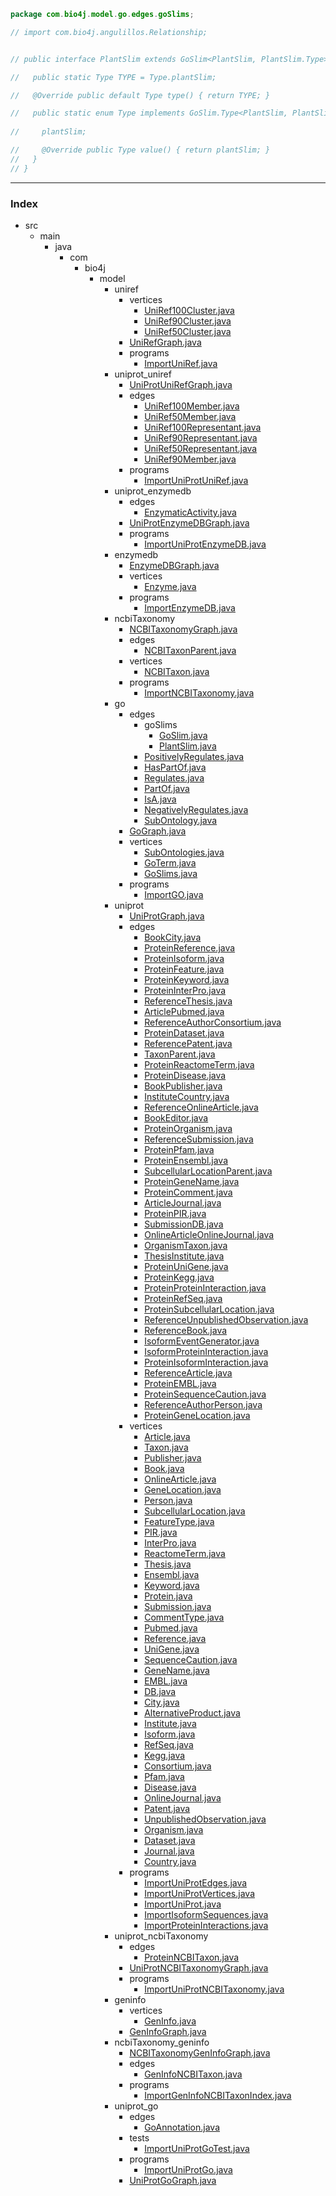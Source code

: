 
```java
package com.bio4j.model.go.edges.goSlims;

// import com.bio4j.angulillos.Relationship;


// public interface PlantSlim extends GoSlim<PlantSlim, PlantSlim.Type> {

//   public static Type TYPE = Type.plantSlim;

//   @Override public default Type type() { return TYPE; }

//   public static enum Type implements GoSlim.Type<PlantSlim, PlantSlim.Type> {
    
//     plantSlim;

//     @Override public Type value() { return plantSlim; }
//   }
// }
```


------

### Index

+ src
  + main
    + java
      + com
        + bio4j
          + model
            + uniref
              + vertices
                + [UniRef100Cluster.java][main/java/com/bio4j/model/uniref/vertices/UniRef100Cluster.java]
                + [UniRef90Cluster.java][main/java/com/bio4j/model/uniref/vertices/UniRef90Cluster.java]
                + [UniRef50Cluster.java][main/java/com/bio4j/model/uniref/vertices/UniRef50Cluster.java]
              + [UniRefGraph.java][main/java/com/bio4j/model/uniref/UniRefGraph.java]
              + programs
                + [ImportUniRef.java][main/java/com/bio4j/model/uniref/programs/ImportUniRef.java]
            + uniprot_uniref
              + [UniProtUniRefGraph.java][main/java/com/bio4j/model/uniprot_uniref/UniProtUniRefGraph.java]
              + edges
                + [UniRef100Member.java][main/java/com/bio4j/model/uniprot_uniref/edges/UniRef100Member.java]
                + [UniRef50Member.java][main/java/com/bio4j/model/uniprot_uniref/edges/UniRef50Member.java]
                + [UniRef100Representant.java][main/java/com/bio4j/model/uniprot_uniref/edges/UniRef100Representant.java]
                + [UniRef90Representant.java][main/java/com/bio4j/model/uniprot_uniref/edges/UniRef90Representant.java]
                + [UniRef50Representant.java][main/java/com/bio4j/model/uniprot_uniref/edges/UniRef50Representant.java]
                + [UniRef90Member.java][main/java/com/bio4j/model/uniprot_uniref/edges/UniRef90Member.java]
              + programs
                + [ImportUniProtUniRef.java][main/java/com/bio4j/model/uniprot_uniref/programs/ImportUniProtUniRef.java]
            + uniprot_enzymedb
              + edges
                + [EnzymaticActivity.java][main/java/com/bio4j/model/uniprot_enzymedb/edges/EnzymaticActivity.java]
              + [UniProtEnzymeDBGraph.java][main/java/com/bio4j/model/uniprot_enzymedb/UniProtEnzymeDBGraph.java]
              + programs
                + [ImportUniProtEnzymeDB.java][main/java/com/bio4j/model/uniprot_enzymedb/programs/ImportUniProtEnzymeDB.java]
            + enzymedb
              + [EnzymeDBGraph.java][main/java/com/bio4j/model/enzymedb/EnzymeDBGraph.java]
              + vertices
                + [Enzyme.java][main/java/com/bio4j/model/enzymedb/vertices/Enzyme.java]
              + programs
                + [ImportEnzymeDB.java][main/java/com/bio4j/model/enzymedb/programs/ImportEnzymeDB.java]
            + ncbiTaxonomy
              + [NCBITaxonomyGraph.java][main/java/com/bio4j/model/ncbiTaxonomy/NCBITaxonomyGraph.java]
              + edges
                + [NCBITaxonParent.java][main/java/com/bio4j/model/ncbiTaxonomy/edges/NCBITaxonParent.java]
              + vertices
                + [NCBITaxon.java][main/java/com/bio4j/model/ncbiTaxonomy/vertices/NCBITaxon.java]
              + programs
                + [ImportNCBITaxonomy.java][main/java/com/bio4j/model/ncbiTaxonomy/programs/ImportNCBITaxonomy.java]
            + go
              + edges
                + goSlims
                  + [GoSlim.java][main/java/com/bio4j/model/go/edges/goSlims/GoSlim.java]
                  + [PlantSlim.java][main/java/com/bio4j/model/go/edges/goSlims/PlantSlim.java]
                + [PositivelyRegulates.java][main/java/com/bio4j/model/go/edges/PositivelyRegulates.java]
                + [HasPartOf.java][main/java/com/bio4j/model/go/edges/HasPartOf.java]
                + [Regulates.java][main/java/com/bio4j/model/go/edges/Regulates.java]
                + [PartOf.java][main/java/com/bio4j/model/go/edges/PartOf.java]
                + [IsA.java][main/java/com/bio4j/model/go/edges/IsA.java]
                + [NegativelyRegulates.java][main/java/com/bio4j/model/go/edges/NegativelyRegulates.java]
                + [SubOntology.java][main/java/com/bio4j/model/go/edges/SubOntology.java]
              + [GoGraph.java][main/java/com/bio4j/model/go/GoGraph.java]
              + vertices
                + [SubOntologies.java][main/java/com/bio4j/model/go/vertices/SubOntologies.java]
                + [GoTerm.java][main/java/com/bio4j/model/go/vertices/GoTerm.java]
                + [GoSlims.java][main/java/com/bio4j/model/go/vertices/GoSlims.java]
              + programs
                + [ImportGO.java][main/java/com/bio4j/model/go/programs/ImportGO.java]
            + uniprot
              + [UniProtGraph.java][main/java/com/bio4j/model/uniprot/UniProtGraph.java]
              + edges
                + [BookCity.java][main/java/com/bio4j/model/uniprot/edges/BookCity.java]
                + [ProteinReference.java][main/java/com/bio4j/model/uniprot/edges/ProteinReference.java]
                + [ProteinIsoform.java][main/java/com/bio4j/model/uniprot/edges/ProteinIsoform.java]
                + [ProteinFeature.java][main/java/com/bio4j/model/uniprot/edges/ProteinFeature.java]
                + [ProteinKeyword.java][main/java/com/bio4j/model/uniprot/edges/ProteinKeyword.java]
                + [ProteinInterPro.java][main/java/com/bio4j/model/uniprot/edges/ProteinInterPro.java]
                + [ReferenceThesis.java][main/java/com/bio4j/model/uniprot/edges/ReferenceThesis.java]
                + [ArticlePubmed.java][main/java/com/bio4j/model/uniprot/edges/ArticlePubmed.java]
                + [ReferenceAuthorConsortium.java][main/java/com/bio4j/model/uniprot/edges/ReferenceAuthorConsortium.java]
                + [ProteinDataset.java][main/java/com/bio4j/model/uniprot/edges/ProteinDataset.java]
                + [ReferencePatent.java][main/java/com/bio4j/model/uniprot/edges/ReferencePatent.java]
                + [TaxonParent.java][main/java/com/bio4j/model/uniprot/edges/TaxonParent.java]
                + [ProteinReactomeTerm.java][main/java/com/bio4j/model/uniprot/edges/ProteinReactomeTerm.java]
                + [ProteinDisease.java][main/java/com/bio4j/model/uniprot/edges/ProteinDisease.java]
                + [BookPublisher.java][main/java/com/bio4j/model/uniprot/edges/BookPublisher.java]
                + [InstituteCountry.java][main/java/com/bio4j/model/uniprot/edges/InstituteCountry.java]
                + [ReferenceOnlineArticle.java][main/java/com/bio4j/model/uniprot/edges/ReferenceOnlineArticle.java]
                + [BookEditor.java][main/java/com/bio4j/model/uniprot/edges/BookEditor.java]
                + [ProteinOrganism.java][main/java/com/bio4j/model/uniprot/edges/ProteinOrganism.java]
                + [ReferenceSubmission.java][main/java/com/bio4j/model/uniprot/edges/ReferenceSubmission.java]
                + [ProteinPfam.java][main/java/com/bio4j/model/uniprot/edges/ProteinPfam.java]
                + [ProteinEnsembl.java][main/java/com/bio4j/model/uniprot/edges/ProteinEnsembl.java]
                + [SubcellularLocationParent.java][main/java/com/bio4j/model/uniprot/edges/SubcellularLocationParent.java]
                + [ProteinGeneName.java][main/java/com/bio4j/model/uniprot/edges/ProteinGeneName.java]
                + [ProteinComment.java][main/java/com/bio4j/model/uniprot/edges/ProteinComment.java]
                + [ArticleJournal.java][main/java/com/bio4j/model/uniprot/edges/ArticleJournal.java]
                + [ProteinPIR.java][main/java/com/bio4j/model/uniprot/edges/ProteinPIR.java]
                + [SubmissionDB.java][main/java/com/bio4j/model/uniprot/edges/SubmissionDB.java]
                + [OnlineArticleOnlineJournal.java][main/java/com/bio4j/model/uniprot/edges/OnlineArticleOnlineJournal.java]
                + [OrganismTaxon.java][main/java/com/bio4j/model/uniprot/edges/OrganismTaxon.java]
                + [ThesisInstitute.java][main/java/com/bio4j/model/uniprot/edges/ThesisInstitute.java]
                + [ProteinUniGene.java][main/java/com/bio4j/model/uniprot/edges/ProteinUniGene.java]
                + [ProteinKegg.java][main/java/com/bio4j/model/uniprot/edges/ProteinKegg.java]
                + [ProteinProteinInteraction.java][main/java/com/bio4j/model/uniprot/edges/ProteinProteinInteraction.java]
                + [ProteinRefSeq.java][main/java/com/bio4j/model/uniprot/edges/ProteinRefSeq.java]
                + [ProteinSubcellularLocation.java][main/java/com/bio4j/model/uniprot/edges/ProteinSubcellularLocation.java]
                + [ReferenceUnpublishedObservation.java][main/java/com/bio4j/model/uniprot/edges/ReferenceUnpublishedObservation.java]
                + [ReferenceBook.java][main/java/com/bio4j/model/uniprot/edges/ReferenceBook.java]
                + [IsoformEventGenerator.java][main/java/com/bio4j/model/uniprot/edges/IsoformEventGenerator.java]
                + [IsoformProteinInteraction.java][main/java/com/bio4j/model/uniprot/edges/IsoformProteinInteraction.java]
                + [ProteinIsoformInteraction.java][main/java/com/bio4j/model/uniprot/edges/ProteinIsoformInteraction.java]
                + [ReferenceArticle.java][main/java/com/bio4j/model/uniprot/edges/ReferenceArticle.java]
                + [ProteinEMBL.java][main/java/com/bio4j/model/uniprot/edges/ProteinEMBL.java]
                + [ProteinSequenceCaution.java][main/java/com/bio4j/model/uniprot/edges/ProteinSequenceCaution.java]
                + [ReferenceAuthorPerson.java][main/java/com/bio4j/model/uniprot/edges/ReferenceAuthorPerson.java]
                + [ProteinGeneLocation.java][main/java/com/bio4j/model/uniprot/edges/ProteinGeneLocation.java]
              + vertices
                + [Article.java][main/java/com/bio4j/model/uniprot/vertices/Article.java]
                + [Taxon.java][main/java/com/bio4j/model/uniprot/vertices/Taxon.java]
                + [Publisher.java][main/java/com/bio4j/model/uniprot/vertices/Publisher.java]
                + [Book.java][main/java/com/bio4j/model/uniprot/vertices/Book.java]
                + [OnlineArticle.java][main/java/com/bio4j/model/uniprot/vertices/OnlineArticle.java]
                + [GeneLocation.java][main/java/com/bio4j/model/uniprot/vertices/GeneLocation.java]
                + [Person.java][main/java/com/bio4j/model/uniprot/vertices/Person.java]
                + [SubcellularLocation.java][main/java/com/bio4j/model/uniprot/vertices/SubcellularLocation.java]
                + [FeatureType.java][main/java/com/bio4j/model/uniprot/vertices/FeatureType.java]
                + [PIR.java][main/java/com/bio4j/model/uniprot/vertices/PIR.java]
                + [InterPro.java][main/java/com/bio4j/model/uniprot/vertices/InterPro.java]
                + [ReactomeTerm.java][main/java/com/bio4j/model/uniprot/vertices/ReactomeTerm.java]
                + [Thesis.java][main/java/com/bio4j/model/uniprot/vertices/Thesis.java]
                + [Ensembl.java][main/java/com/bio4j/model/uniprot/vertices/Ensembl.java]
                + [Keyword.java][main/java/com/bio4j/model/uniprot/vertices/Keyword.java]
                + [Protein.java][main/java/com/bio4j/model/uniprot/vertices/Protein.java]
                + [Submission.java][main/java/com/bio4j/model/uniprot/vertices/Submission.java]
                + [CommentType.java][main/java/com/bio4j/model/uniprot/vertices/CommentType.java]
                + [Pubmed.java][main/java/com/bio4j/model/uniprot/vertices/Pubmed.java]
                + [Reference.java][main/java/com/bio4j/model/uniprot/vertices/Reference.java]
                + [UniGene.java][main/java/com/bio4j/model/uniprot/vertices/UniGene.java]
                + [SequenceCaution.java][main/java/com/bio4j/model/uniprot/vertices/SequenceCaution.java]
                + [GeneName.java][main/java/com/bio4j/model/uniprot/vertices/GeneName.java]
                + [EMBL.java][main/java/com/bio4j/model/uniprot/vertices/EMBL.java]
                + [DB.java][main/java/com/bio4j/model/uniprot/vertices/DB.java]
                + [City.java][main/java/com/bio4j/model/uniprot/vertices/City.java]
                + [AlternativeProduct.java][main/java/com/bio4j/model/uniprot/vertices/AlternativeProduct.java]
                + [Institute.java][main/java/com/bio4j/model/uniprot/vertices/Institute.java]
                + [Isoform.java][main/java/com/bio4j/model/uniprot/vertices/Isoform.java]
                + [RefSeq.java][main/java/com/bio4j/model/uniprot/vertices/RefSeq.java]
                + [Kegg.java][main/java/com/bio4j/model/uniprot/vertices/Kegg.java]
                + [Consortium.java][main/java/com/bio4j/model/uniprot/vertices/Consortium.java]
                + [Pfam.java][main/java/com/bio4j/model/uniprot/vertices/Pfam.java]
                + [Disease.java][main/java/com/bio4j/model/uniprot/vertices/Disease.java]
                + [OnlineJournal.java][main/java/com/bio4j/model/uniprot/vertices/OnlineJournal.java]
                + [Patent.java][main/java/com/bio4j/model/uniprot/vertices/Patent.java]
                + [UnpublishedObservation.java][main/java/com/bio4j/model/uniprot/vertices/UnpublishedObservation.java]
                + [Organism.java][main/java/com/bio4j/model/uniprot/vertices/Organism.java]
                + [Dataset.java][main/java/com/bio4j/model/uniprot/vertices/Dataset.java]
                + [Journal.java][main/java/com/bio4j/model/uniprot/vertices/Journal.java]
                + [Country.java][main/java/com/bio4j/model/uniprot/vertices/Country.java]
              + programs
                + [ImportUniProtEdges.java][main/java/com/bio4j/model/uniprot/programs/ImportUniProtEdges.java]
                + [ImportUniProtVertices.java][main/java/com/bio4j/model/uniprot/programs/ImportUniProtVertices.java]
                + [ImportUniProt.java][main/java/com/bio4j/model/uniprot/programs/ImportUniProt.java]
                + [ImportIsoformSequences.java][main/java/com/bio4j/model/uniprot/programs/ImportIsoformSequences.java]
                + [ImportProteinInteractions.java][main/java/com/bio4j/model/uniprot/programs/ImportProteinInteractions.java]
            + uniprot_ncbiTaxonomy
              + edges
                + [ProteinNCBITaxon.java][main/java/com/bio4j/model/uniprot_ncbiTaxonomy/edges/ProteinNCBITaxon.java]
              + [UniProtNCBITaxonomyGraph.java][main/java/com/bio4j/model/uniprot_ncbiTaxonomy/UniProtNCBITaxonomyGraph.java]
              + programs
                + [ImportUniProtNCBITaxonomy.java][main/java/com/bio4j/model/uniprot_ncbiTaxonomy/programs/ImportUniProtNCBITaxonomy.java]
            + geninfo
              + vertices
                + [GenInfo.java][main/java/com/bio4j/model/geninfo/vertices/GenInfo.java]
              + [GenInfoGraph.java][main/java/com/bio4j/model/geninfo/GenInfoGraph.java]
            + ncbiTaxonomy_geninfo
              + [NCBITaxonomyGenInfoGraph.java][main/java/com/bio4j/model/ncbiTaxonomy_geninfo/NCBITaxonomyGenInfoGraph.java]
              + edges
                + [GenInfoNCBITaxon.java][main/java/com/bio4j/model/ncbiTaxonomy_geninfo/edges/GenInfoNCBITaxon.java]
              + programs
                + [ImportGenInfoNCBITaxonIndex.java][main/java/com/bio4j/model/ncbiTaxonomy_geninfo/programs/ImportGenInfoNCBITaxonIndex.java]
            + uniprot_go
              + edges
                + [GoAnnotation.java][main/java/com/bio4j/model/uniprot_go/edges/GoAnnotation.java]
              + tests
                + [ImportUniProtGoTest.java][main/java/com/bio4j/model/uniprot_go/tests/ImportUniProtGoTest.java]
              + programs
                + [ImportUniProtGo.java][main/java/com/bio4j/model/uniprot_go/programs/ImportUniProtGo.java]
              + [UniProtGoGraph.java][main/java/com/bio4j/model/uniprot_go/UniProtGoGraph.java]

[main/java/com/bio4j/model/uniref/vertices/UniRef100Cluster.java]: ../../../uniref/vertices/UniRef100Cluster.java.md
[main/java/com/bio4j/model/uniref/vertices/UniRef90Cluster.java]: ../../../uniref/vertices/UniRef90Cluster.java.md
[main/java/com/bio4j/model/uniref/vertices/UniRef50Cluster.java]: ../../../uniref/vertices/UniRef50Cluster.java.md
[main/java/com/bio4j/model/uniref/UniRefGraph.java]: ../../../uniref/UniRefGraph.java.md
[main/java/com/bio4j/model/uniref/programs/ImportUniRef.java]: ../../../uniref/programs/ImportUniRef.java.md
[main/java/com/bio4j/model/uniprot_uniref/UniProtUniRefGraph.java]: ../../../uniprot_uniref/UniProtUniRefGraph.java.md
[main/java/com/bio4j/model/uniprot_uniref/edges/UniRef100Member.java]: ../../../uniprot_uniref/edges/UniRef100Member.java.md
[main/java/com/bio4j/model/uniprot_uniref/edges/UniRef50Member.java]: ../../../uniprot_uniref/edges/UniRef50Member.java.md
[main/java/com/bio4j/model/uniprot_uniref/edges/UniRef100Representant.java]: ../../../uniprot_uniref/edges/UniRef100Representant.java.md
[main/java/com/bio4j/model/uniprot_uniref/edges/UniRef90Representant.java]: ../../../uniprot_uniref/edges/UniRef90Representant.java.md
[main/java/com/bio4j/model/uniprot_uniref/edges/UniRef50Representant.java]: ../../../uniprot_uniref/edges/UniRef50Representant.java.md
[main/java/com/bio4j/model/uniprot_uniref/edges/UniRef90Member.java]: ../../../uniprot_uniref/edges/UniRef90Member.java.md
[main/java/com/bio4j/model/uniprot_uniref/programs/ImportUniProtUniRef.java]: ../../../uniprot_uniref/programs/ImportUniProtUniRef.java.md
[main/java/com/bio4j/model/uniprot_enzymedb/edges/EnzymaticActivity.java]: ../../../uniprot_enzymedb/edges/EnzymaticActivity.java.md
[main/java/com/bio4j/model/uniprot_enzymedb/UniProtEnzymeDBGraph.java]: ../../../uniprot_enzymedb/UniProtEnzymeDBGraph.java.md
[main/java/com/bio4j/model/uniprot_enzymedb/programs/ImportUniProtEnzymeDB.java]: ../../../uniprot_enzymedb/programs/ImportUniProtEnzymeDB.java.md
[main/java/com/bio4j/model/enzymedb/EnzymeDBGraph.java]: ../../../enzymedb/EnzymeDBGraph.java.md
[main/java/com/bio4j/model/enzymedb/vertices/Enzyme.java]: ../../../enzymedb/vertices/Enzyme.java.md
[main/java/com/bio4j/model/enzymedb/programs/ImportEnzymeDB.java]: ../../../enzymedb/programs/ImportEnzymeDB.java.md
[main/java/com/bio4j/model/ncbiTaxonomy/NCBITaxonomyGraph.java]: ../../../ncbiTaxonomy/NCBITaxonomyGraph.java.md
[main/java/com/bio4j/model/ncbiTaxonomy/edges/NCBITaxonParent.java]: ../../../ncbiTaxonomy/edges/NCBITaxonParent.java.md
[main/java/com/bio4j/model/ncbiTaxonomy/vertices/NCBITaxon.java]: ../../../ncbiTaxonomy/vertices/NCBITaxon.java.md
[main/java/com/bio4j/model/ncbiTaxonomy/programs/ImportNCBITaxonomy.java]: ../../../ncbiTaxonomy/programs/ImportNCBITaxonomy.java.md
[main/java/com/bio4j/model/go/edges/goSlims/GoSlim.java]: GoSlim.java.md
[main/java/com/bio4j/model/go/edges/goSlims/PlantSlim.java]: PlantSlim.java.md
[main/java/com/bio4j/model/go/edges/PositivelyRegulates.java]: ../PositivelyRegulates.java.md
[main/java/com/bio4j/model/go/edges/HasPartOf.java]: ../HasPartOf.java.md
[main/java/com/bio4j/model/go/edges/Regulates.java]: ../Regulates.java.md
[main/java/com/bio4j/model/go/edges/PartOf.java]: ../PartOf.java.md
[main/java/com/bio4j/model/go/edges/IsA.java]: ../IsA.java.md
[main/java/com/bio4j/model/go/edges/NegativelyRegulates.java]: ../NegativelyRegulates.java.md
[main/java/com/bio4j/model/go/edges/SubOntology.java]: ../SubOntology.java.md
[main/java/com/bio4j/model/go/GoGraph.java]: ../../GoGraph.java.md
[main/java/com/bio4j/model/go/vertices/SubOntologies.java]: ../../vertices/SubOntologies.java.md
[main/java/com/bio4j/model/go/vertices/GoTerm.java]: ../../vertices/GoTerm.java.md
[main/java/com/bio4j/model/go/vertices/GoSlims.java]: ../../vertices/GoSlims.java.md
[main/java/com/bio4j/model/go/programs/ImportGO.java]: ../../programs/ImportGO.java.md
[main/java/com/bio4j/model/uniprot/UniProtGraph.java]: ../../../uniprot/UniProtGraph.java.md
[main/java/com/bio4j/model/uniprot/edges/BookCity.java]: ../../../uniprot/edges/BookCity.java.md
[main/java/com/bio4j/model/uniprot/edges/ProteinReference.java]: ../../../uniprot/edges/ProteinReference.java.md
[main/java/com/bio4j/model/uniprot/edges/ProteinIsoform.java]: ../../../uniprot/edges/ProteinIsoform.java.md
[main/java/com/bio4j/model/uniprot/edges/ProteinFeature.java]: ../../../uniprot/edges/ProteinFeature.java.md
[main/java/com/bio4j/model/uniprot/edges/ProteinKeyword.java]: ../../../uniprot/edges/ProteinKeyword.java.md
[main/java/com/bio4j/model/uniprot/edges/ProteinInterPro.java]: ../../../uniprot/edges/ProteinInterPro.java.md
[main/java/com/bio4j/model/uniprot/edges/ReferenceThesis.java]: ../../../uniprot/edges/ReferenceThesis.java.md
[main/java/com/bio4j/model/uniprot/edges/ArticlePubmed.java]: ../../../uniprot/edges/ArticlePubmed.java.md
[main/java/com/bio4j/model/uniprot/edges/ReferenceAuthorConsortium.java]: ../../../uniprot/edges/ReferenceAuthorConsortium.java.md
[main/java/com/bio4j/model/uniprot/edges/ProteinDataset.java]: ../../../uniprot/edges/ProteinDataset.java.md
[main/java/com/bio4j/model/uniprot/edges/ReferencePatent.java]: ../../../uniprot/edges/ReferencePatent.java.md
[main/java/com/bio4j/model/uniprot/edges/TaxonParent.java]: ../../../uniprot/edges/TaxonParent.java.md
[main/java/com/bio4j/model/uniprot/edges/ProteinReactomeTerm.java]: ../../../uniprot/edges/ProteinReactomeTerm.java.md
[main/java/com/bio4j/model/uniprot/edges/ProteinDisease.java]: ../../../uniprot/edges/ProteinDisease.java.md
[main/java/com/bio4j/model/uniprot/edges/BookPublisher.java]: ../../../uniprot/edges/BookPublisher.java.md
[main/java/com/bio4j/model/uniprot/edges/InstituteCountry.java]: ../../../uniprot/edges/InstituteCountry.java.md
[main/java/com/bio4j/model/uniprot/edges/ReferenceOnlineArticle.java]: ../../../uniprot/edges/ReferenceOnlineArticle.java.md
[main/java/com/bio4j/model/uniprot/edges/BookEditor.java]: ../../../uniprot/edges/BookEditor.java.md
[main/java/com/bio4j/model/uniprot/edges/ProteinOrganism.java]: ../../../uniprot/edges/ProteinOrganism.java.md
[main/java/com/bio4j/model/uniprot/edges/ReferenceSubmission.java]: ../../../uniprot/edges/ReferenceSubmission.java.md
[main/java/com/bio4j/model/uniprot/edges/ProteinPfam.java]: ../../../uniprot/edges/ProteinPfam.java.md
[main/java/com/bio4j/model/uniprot/edges/ProteinEnsembl.java]: ../../../uniprot/edges/ProteinEnsembl.java.md
[main/java/com/bio4j/model/uniprot/edges/SubcellularLocationParent.java]: ../../../uniprot/edges/SubcellularLocationParent.java.md
[main/java/com/bio4j/model/uniprot/edges/ProteinGeneName.java]: ../../../uniprot/edges/ProteinGeneName.java.md
[main/java/com/bio4j/model/uniprot/edges/ProteinComment.java]: ../../../uniprot/edges/ProteinComment.java.md
[main/java/com/bio4j/model/uniprot/edges/ArticleJournal.java]: ../../../uniprot/edges/ArticleJournal.java.md
[main/java/com/bio4j/model/uniprot/edges/ProteinPIR.java]: ../../../uniprot/edges/ProteinPIR.java.md
[main/java/com/bio4j/model/uniprot/edges/SubmissionDB.java]: ../../../uniprot/edges/SubmissionDB.java.md
[main/java/com/bio4j/model/uniprot/edges/OnlineArticleOnlineJournal.java]: ../../../uniprot/edges/OnlineArticleOnlineJournal.java.md
[main/java/com/bio4j/model/uniprot/edges/OrganismTaxon.java]: ../../../uniprot/edges/OrganismTaxon.java.md
[main/java/com/bio4j/model/uniprot/edges/ThesisInstitute.java]: ../../../uniprot/edges/ThesisInstitute.java.md
[main/java/com/bio4j/model/uniprot/edges/ProteinUniGene.java]: ../../../uniprot/edges/ProteinUniGene.java.md
[main/java/com/bio4j/model/uniprot/edges/ProteinKegg.java]: ../../../uniprot/edges/ProteinKegg.java.md
[main/java/com/bio4j/model/uniprot/edges/ProteinProteinInteraction.java]: ../../../uniprot/edges/ProteinProteinInteraction.java.md
[main/java/com/bio4j/model/uniprot/edges/ProteinRefSeq.java]: ../../../uniprot/edges/ProteinRefSeq.java.md
[main/java/com/bio4j/model/uniprot/edges/ProteinSubcellularLocation.java]: ../../../uniprot/edges/ProteinSubcellularLocation.java.md
[main/java/com/bio4j/model/uniprot/edges/ReferenceUnpublishedObservation.java]: ../../../uniprot/edges/ReferenceUnpublishedObservation.java.md
[main/java/com/bio4j/model/uniprot/edges/ReferenceBook.java]: ../../../uniprot/edges/ReferenceBook.java.md
[main/java/com/bio4j/model/uniprot/edges/IsoformEventGenerator.java]: ../../../uniprot/edges/IsoformEventGenerator.java.md
[main/java/com/bio4j/model/uniprot/edges/IsoformProteinInteraction.java]: ../../../uniprot/edges/IsoformProteinInteraction.java.md
[main/java/com/bio4j/model/uniprot/edges/ProteinIsoformInteraction.java]: ../../../uniprot/edges/ProteinIsoformInteraction.java.md
[main/java/com/bio4j/model/uniprot/edges/ReferenceArticle.java]: ../../../uniprot/edges/ReferenceArticle.java.md
[main/java/com/bio4j/model/uniprot/edges/ProteinEMBL.java]: ../../../uniprot/edges/ProteinEMBL.java.md
[main/java/com/bio4j/model/uniprot/edges/ProteinSequenceCaution.java]: ../../../uniprot/edges/ProteinSequenceCaution.java.md
[main/java/com/bio4j/model/uniprot/edges/ReferenceAuthorPerson.java]: ../../../uniprot/edges/ReferenceAuthorPerson.java.md
[main/java/com/bio4j/model/uniprot/edges/ProteinGeneLocation.java]: ../../../uniprot/edges/ProteinGeneLocation.java.md
[main/java/com/bio4j/model/uniprot/vertices/Article.java]: ../../../uniprot/vertices/Article.java.md
[main/java/com/bio4j/model/uniprot/vertices/Taxon.java]: ../../../uniprot/vertices/Taxon.java.md
[main/java/com/bio4j/model/uniprot/vertices/Publisher.java]: ../../../uniprot/vertices/Publisher.java.md
[main/java/com/bio4j/model/uniprot/vertices/Book.java]: ../../../uniprot/vertices/Book.java.md
[main/java/com/bio4j/model/uniprot/vertices/OnlineArticle.java]: ../../../uniprot/vertices/OnlineArticle.java.md
[main/java/com/bio4j/model/uniprot/vertices/GeneLocation.java]: ../../../uniprot/vertices/GeneLocation.java.md
[main/java/com/bio4j/model/uniprot/vertices/Person.java]: ../../../uniprot/vertices/Person.java.md
[main/java/com/bio4j/model/uniprot/vertices/SubcellularLocation.java]: ../../../uniprot/vertices/SubcellularLocation.java.md
[main/java/com/bio4j/model/uniprot/vertices/FeatureType.java]: ../../../uniprot/vertices/FeatureType.java.md
[main/java/com/bio4j/model/uniprot/vertices/PIR.java]: ../../../uniprot/vertices/PIR.java.md
[main/java/com/bio4j/model/uniprot/vertices/InterPro.java]: ../../../uniprot/vertices/InterPro.java.md
[main/java/com/bio4j/model/uniprot/vertices/ReactomeTerm.java]: ../../../uniprot/vertices/ReactomeTerm.java.md
[main/java/com/bio4j/model/uniprot/vertices/Thesis.java]: ../../../uniprot/vertices/Thesis.java.md
[main/java/com/bio4j/model/uniprot/vertices/Ensembl.java]: ../../../uniprot/vertices/Ensembl.java.md
[main/java/com/bio4j/model/uniprot/vertices/Keyword.java]: ../../../uniprot/vertices/Keyword.java.md
[main/java/com/bio4j/model/uniprot/vertices/Protein.java]: ../../../uniprot/vertices/Protein.java.md
[main/java/com/bio4j/model/uniprot/vertices/Submission.java]: ../../../uniprot/vertices/Submission.java.md
[main/java/com/bio4j/model/uniprot/vertices/CommentType.java]: ../../../uniprot/vertices/CommentType.java.md
[main/java/com/bio4j/model/uniprot/vertices/Pubmed.java]: ../../../uniprot/vertices/Pubmed.java.md
[main/java/com/bio4j/model/uniprot/vertices/Reference.java]: ../../../uniprot/vertices/Reference.java.md
[main/java/com/bio4j/model/uniprot/vertices/UniGene.java]: ../../../uniprot/vertices/UniGene.java.md
[main/java/com/bio4j/model/uniprot/vertices/SequenceCaution.java]: ../../../uniprot/vertices/SequenceCaution.java.md
[main/java/com/bio4j/model/uniprot/vertices/GeneName.java]: ../../../uniprot/vertices/GeneName.java.md
[main/java/com/bio4j/model/uniprot/vertices/EMBL.java]: ../../../uniprot/vertices/EMBL.java.md
[main/java/com/bio4j/model/uniprot/vertices/DB.java]: ../../../uniprot/vertices/DB.java.md
[main/java/com/bio4j/model/uniprot/vertices/City.java]: ../../../uniprot/vertices/City.java.md
[main/java/com/bio4j/model/uniprot/vertices/AlternativeProduct.java]: ../../../uniprot/vertices/AlternativeProduct.java.md
[main/java/com/bio4j/model/uniprot/vertices/Institute.java]: ../../../uniprot/vertices/Institute.java.md
[main/java/com/bio4j/model/uniprot/vertices/Isoform.java]: ../../../uniprot/vertices/Isoform.java.md
[main/java/com/bio4j/model/uniprot/vertices/RefSeq.java]: ../../../uniprot/vertices/RefSeq.java.md
[main/java/com/bio4j/model/uniprot/vertices/Kegg.java]: ../../../uniprot/vertices/Kegg.java.md
[main/java/com/bio4j/model/uniprot/vertices/Consortium.java]: ../../../uniprot/vertices/Consortium.java.md
[main/java/com/bio4j/model/uniprot/vertices/Pfam.java]: ../../../uniprot/vertices/Pfam.java.md
[main/java/com/bio4j/model/uniprot/vertices/Disease.java]: ../../../uniprot/vertices/Disease.java.md
[main/java/com/bio4j/model/uniprot/vertices/OnlineJournal.java]: ../../../uniprot/vertices/OnlineJournal.java.md
[main/java/com/bio4j/model/uniprot/vertices/Patent.java]: ../../../uniprot/vertices/Patent.java.md
[main/java/com/bio4j/model/uniprot/vertices/UnpublishedObservation.java]: ../../../uniprot/vertices/UnpublishedObservation.java.md
[main/java/com/bio4j/model/uniprot/vertices/Organism.java]: ../../../uniprot/vertices/Organism.java.md
[main/java/com/bio4j/model/uniprot/vertices/Dataset.java]: ../../../uniprot/vertices/Dataset.java.md
[main/java/com/bio4j/model/uniprot/vertices/Journal.java]: ../../../uniprot/vertices/Journal.java.md
[main/java/com/bio4j/model/uniprot/vertices/Country.java]: ../../../uniprot/vertices/Country.java.md
[main/java/com/bio4j/model/uniprot/programs/ImportUniProtEdges.java]: ../../../uniprot/programs/ImportUniProtEdges.java.md
[main/java/com/bio4j/model/uniprot/programs/ImportUniProtVertices.java]: ../../../uniprot/programs/ImportUniProtVertices.java.md
[main/java/com/bio4j/model/uniprot/programs/ImportUniProt.java]: ../../../uniprot/programs/ImportUniProt.java.md
[main/java/com/bio4j/model/uniprot/programs/ImportIsoformSequences.java]: ../../../uniprot/programs/ImportIsoformSequences.java.md
[main/java/com/bio4j/model/uniprot/programs/ImportProteinInteractions.java]: ../../../uniprot/programs/ImportProteinInteractions.java.md
[main/java/com/bio4j/model/uniprot_ncbiTaxonomy/edges/ProteinNCBITaxon.java]: ../../../uniprot_ncbiTaxonomy/edges/ProteinNCBITaxon.java.md
[main/java/com/bio4j/model/uniprot_ncbiTaxonomy/UniProtNCBITaxonomyGraph.java]: ../../../uniprot_ncbiTaxonomy/UniProtNCBITaxonomyGraph.java.md
[main/java/com/bio4j/model/uniprot_ncbiTaxonomy/programs/ImportUniProtNCBITaxonomy.java]: ../../../uniprot_ncbiTaxonomy/programs/ImportUniProtNCBITaxonomy.java.md
[main/java/com/bio4j/model/geninfo/vertices/GenInfo.java]: ../../../geninfo/vertices/GenInfo.java.md
[main/java/com/bio4j/model/geninfo/GenInfoGraph.java]: ../../../geninfo/GenInfoGraph.java.md
[main/java/com/bio4j/model/ncbiTaxonomy_geninfo/NCBITaxonomyGenInfoGraph.java]: ../../../ncbiTaxonomy_geninfo/NCBITaxonomyGenInfoGraph.java.md
[main/java/com/bio4j/model/ncbiTaxonomy_geninfo/edges/GenInfoNCBITaxon.java]: ../../../ncbiTaxonomy_geninfo/edges/GenInfoNCBITaxon.java.md
[main/java/com/bio4j/model/ncbiTaxonomy_geninfo/programs/ImportGenInfoNCBITaxonIndex.java]: ../../../ncbiTaxonomy_geninfo/programs/ImportGenInfoNCBITaxonIndex.java.md
[main/java/com/bio4j/model/uniprot_go/edges/GoAnnotation.java]: ../../../uniprot_go/edges/GoAnnotation.java.md
[main/java/com/bio4j/model/uniprot_go/tests/ImportUniProtGoTest.java]: ../../../uniprot_go/tests/ImportUniProtGoTest.java.md
[main/java/com/bio4j/model/uniprot_go/programs/ImportUniProtGo.java]: ../../../uniprot_go/programs/ImportUniProtGo.java.md
[main/java/com/bio4j/model/uniprot_go/UniProtGoGraph.java]: ../../../uniprot_go/UniProtGoGraph.java.md